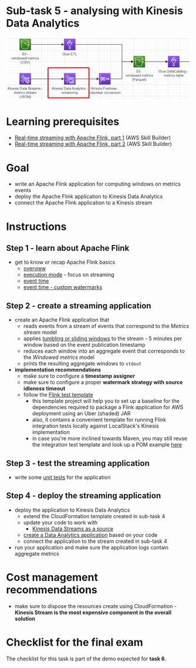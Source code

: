 # Sub-task 5 - analysing with Kinesis Data Analytics

![](../materials/diagrams/task5-focus.png)

# Learning prerequisites
* [Real-time streaming with Apache Flink, part 1](https://explore.skillbuilder.aws/learn/course/internal/view/elearning/16031/aws-partnercast-session-1-real-time-streaming-with-apache-flink-advanced-technical-advanced-level-300-technical) (AWS Skill Builder)
* [Real-time streaming with Apache Flink, part 2](https://explore.skillbuilder.aws/learn/course/internal/view/elearning/16036/aws-partnercast-session-2-real-time-streaming-with-apache-flink-technical-advanced-level-300-technical) (AWS Skill Builder)

# Goal
* write an Apache Flink application for computing windows on metrics events
* deploy the Apache Flink application to Kinesis Data Analytics
* connect the Apache Flink application to a Kinesis stream

# Instructions

## Step 1 - learn about Apache Flink
* get to know or recap Apache Flink basics
    * [overview](https://nightlies.apache.org/flink/flink-docs-release-1.14/docs/dev/datastream/overview/)
    * [execution mode](https://nightlies.apache.org/flink/flink-docs-release-1.14/docs/dev/datastream/execution_mode/) - focus on streaming
    * [event time](https://nightlies.apache.org/flink/flink-docs-release-1.14/docs/concepts/time/)
    * [event time - custom watermarks](https://nightlies.apache.org/flink/flink-docs-release-1.14/docs/dev/datastream/event-time/generating_watermarks/)

## Step 2 - create a streaming application
* create an Apache Flink application that
    * reads events from a stream of events that correspond to the _Metrics stream_ model
    * applies [tumbling or sliding windows](https://nightlies.apache.org/flink/flink-docs-release-1.14/docs/dev/datastream/operators/windows/#tumbling-windows) to the stream - 5 minutes per window based on the event publication timestamp
    * reduces each window into an aggregate event that corresponds to the _Windowed metrics_ model
    * prints the resulting aggregate windows to `stdout`
* **implementation recommendations**
  * make sure to configure a **timestamp assigner**
  * make sure to configure a proper **watermark strategy with source idleness timeout**
  * follow the [Flink test template](../materials/flink-test-template/README.MD)
    * this template project will help you to set up a baseline for the dependencies required to package a Flink application for AWS deployment using an Uber (shaded) JAR
    * also, it contains a convenient template for running Flink integration tests locally against LocalStack's Kinesis implementation
    * in case you're more inclined towards Maven, you may still reuse the integration test template and look up a POM example [here](https://github.com/aws-samples/amazon-managed-service-for-apache-flink-examples/blob/main/java/KinesisConnectors/pom.xml)

## Step 3 - test the streaming application
* write some [unit tests](https://nightlies.apache.org/flink/flink-docs-release-1.14/docs/dev/datastream/testing/) for the application

## Step 4 - deploy the streaming application
* deploy the application to Kinesis Data Analytics
    * extend the CloudFormation template created in sub-task 4
    * update your code to work with
        * [Kinesis Data Streams as a source](https://docs.aws.amazon.com/kinesisanalytics/latest/java/how-sources.html#input-streams)
    * [create a Data Analytics application](https://docs.aws.amazon.com/kinesisanalytics/latest/java/how-creating-apps.html) based on your code
    * connect the application to the stream created in sub-task 4
* run your application and make sure the application logs contain aggregate metrics

# Cost management recommendations
* make sure to dispose the resources create using CloudFormation - **Kinesis Stream is the most expensive component in the overall solution**

# Checklist for the final exam

The checklist for this task is part of the demo expected for **task 6**.